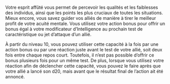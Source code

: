 ﻿---
id: class_wise_fr.md#guide-avisé
name: Guide avisé
---

Votre esprit affûté vous permet de percevoir les qualités et les faiblesses des individus, ainsi que les points les plus cruciaux de toutes les situations. Mieux encore, vous savez guider vos alliés de manière à tirer le meilleur profit de votre acuité mentale. Vous utilisez votre action bonus pour offrir un bonus égal à votre modificateur d’Intelligence au prochain test de caractéristique ou jet d’attaque d’un allié.

À partir du niveau 10, vous pouvez utiliser cette capacité à la fois par une action bonus ou par une réaction juste avant le test de votre allié, soit deux fois entre chaque repos court. Toutefois, il n’est pas possible d’offrir ce bonus plusieurs fois pour un même test. De plus, lorsque vous utilisez votre réaction afin de déclencher cette capacité, vous pouvez le faire après que votre allié a lancé son d20, mais avant que le résultat final de l’action ait été annoncé.

